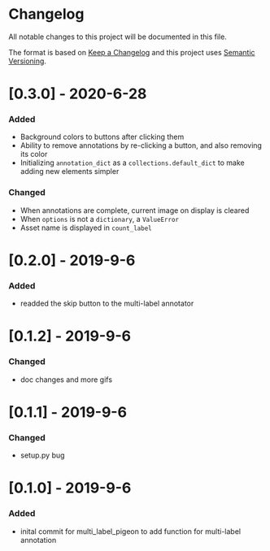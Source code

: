 # Changelog
All notable changes to this project will be documented in this file.

The format is based on [Keep a Changelog](http://keepachangelog.com/en/1.0.0/) and this project uses [Semantic Versioning](http://semver.org/).

# [0.3.0] - 2020-6-28
### Added
 - Background colors to buttons after clicking them
 - Ability to remove annotations by re-clicking a button, and also removing its color
 - Initializing `annotation_dict` as a `collections.default_dict` to make adding new elements simpler
### Changed
 - When annotations are complete, current image on display is cleared
 - When `options` is not a `dictionary`, a `ValueError`
 - Asset name is displayed in `count_label`

# [0.2.0] - 2019-9-6
### Added
 - readded the skip button to the multi-label annotator

# [0.1.2] - 2019-9-6
### Changed
 - doc changes and more gifs

# [0.1.1] - 2019-9-6
### Changed
 - setup.py bug

# [0.1.0] - 2019-9-6
### Added
 - inital commit for multi_label_pigeon to add function for multi-label annotation
